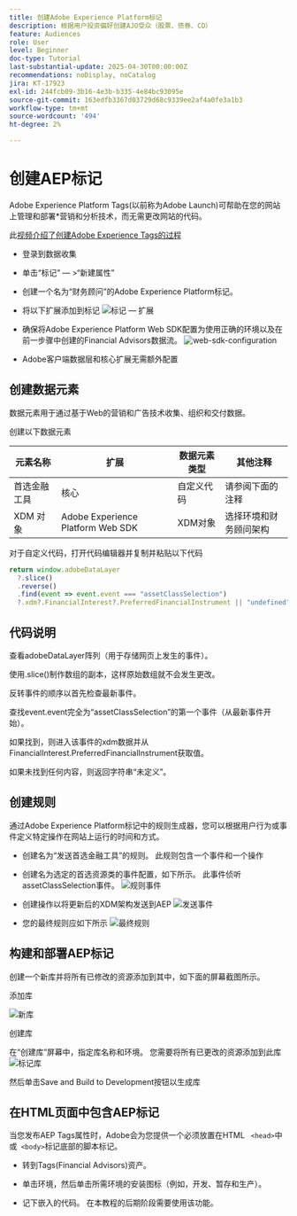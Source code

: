 ```yaml
---
title: 创建Adobe Experience Platform标记
description: 根据用户投资偏好创建AJO受众（股票、债券、CD）
feature: Audiences
role: User
level: Beginner
doc-type: Tutorial
last-substantial-update: 2025-04-30T00:00:00Z
recommendations: noDisplay, noCatalog
jira: KT-17923
exl-id: 244fcb09-3b16-4e3b-b335-4e84bc93095e
source-git-commit: 163edfb3367d03729d68c9339ee2af4a0fe3a1b3
workflow-type: tm+mt
source-wordcount: '494'
ht-degree: 2%

---
```


# 创建AEP标记

Adobe Experience Platform Tags(以前称为Adobe Launch)可帮助在您的网站上管理和部署*营销和分析技术，而无需更改网站的代码。

此[视频介绍了创建Adobe Experience Tags的过程](https://experienceleague.adobe.com/en/playlists/experience-platform-get-started-with-tags)

* 登录到数据收集
* 单击“标记” — >“新建属性”
* 创建一个名为“财务顾问”的Adobe Experience Platform标记。

* 将以下扩展添加到标记
  ![标记 — 扩展](assets/tags-extensions.png)

* 确保将Adobe Experience Platform Web SDK配置为使用正确的环境以及在前一步骤中创建的Financial Advisors数据流。
  ![web-sdk-configuration](assets/web-sdk-configuration.png)

* Adobe客户端数据层和核心扩展无需额外配置

## 创建数据元素

数据元素用于通过基于Web的营销和广告技术收集、组织和交付数据。

创建以下数据元素

| 元素名称 | 扩展 | 数据元素类型 | 其他注释 |
|------------------------------|-----------------------------------|-------------------|------------------------------------------------------------------------------------------------------------------------------------------------------------------|
| 首选金融工具 | 核心 | 自定义代码 | 请参阅下面的注释 |
| XDM 对象 | Adobe Experience Platform Web SDK | XDM对象 | 选择环境和财务顾问架构 |


对于自定义代码，打开代码编辑器并复制并粘贴以下代码

```javascript
return window.adobeDataLayer
  ?.slice()
  .reverse()
  .find(event => event.event === "assetClassSelection")
  ?.xdm?.FinancialInterest?.PreferredFinancialInstrument || "undefined";
```

## 代码说明

查看adobeDataLayer阵列（用于存储网页上发生的事件）。

使用.slice()制作数组的副本，这样原始数组就不会发生更改。

反转事件的顺序以首先检查最新事件。

查找event.event完全为“assetClassSelection”的第一个事件（从最新事件开始）。

如果找到，则进入该事件的xdm数据并从FinancialInterest.PreferredFinancialInstrument获取值。

如果未找到任何内容，则返回字符串“未定义”。



## 创建规则

通过Adobe Experience Platform标记中的规则生成器，您可以根据用户行为或事件定义特定操作在网站上运行的时间和方式。

* 创建名为“发送首选金融工具”的规则。 此规则包含一个事件和一个操作


* 创建名为选定的首选资源类的事件配置，如下所示。 此事件侦听assetClassSelection事件。
  ![规则事件](assets/rule-event.png)


* 创建操作以将更新后的XDM架构发送到AEP
  ![发送事件](assets/rule-send-event.png)

* 您的最终规则应如下所示
  ![最终规则](assets/final-rule.png)

## 构建和部署AEP标记


创建一个新库并将所有已修改的资源添加到其中，如下面的屏幕截图所示。

添加库

![新库](assets/tag-add-library.png)

创建库

在“创建库”屏幕中，指定库名称和环境。
您需要将所有已更改的资源添加到此库
![标记库](assets/tag-build-library.png)

然后单击Save and Build to Development按钮以生成库

## 在HTML页面中包含AEP标记

当您发布AEP Tags属性时，Adobe会为您提供一个必须放置在HTML ``` <head>```中或``` <body>```标记底部的脚本标记。

* 转到Tags(Financial Advisors)资产。

* 单击环境，然后单击所需环境的安装图标（例如，开发、暂存和生产）。

* 记下嵌入的代码。 在本教程的后期阶段需要使用该功能。
